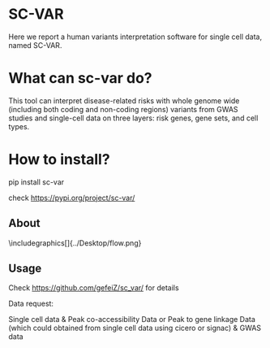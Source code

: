 # SC-VAR

Here we report a human variants interpretation software for single cell data, named SC-VAR. 


# What can sc-var do?

This tool can interpret disease-related risks with whole genome wide (including both coding and non-coding regions) variants from GWAS studies and single-cell data on three layers: risk genes, gene sets, and cell types.




# How to install?

pip install sc-var

check https://pypi.org/project/sc-var/


## About



\includegraphics[]{../Desktop/flow.png}



## Usage

Check https://github.com/gefeiZ/sc_var/  for details



Data request: 

Single cell data &
Peak co-accessibility Data or Peak to gene linkage Data (which could obtained from single cell data using cicero or signac) &
GWAS data 

